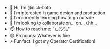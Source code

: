 - 👋 Hi, I’m @nick-boto
- 👀 I’m interested in game design and production
- 🌱 I’m currently learning how to go outside
- 💞️ I’m looking to collaborate on... on... uhh...
- 📫 How to reach me: ¯\\\_(ツ)_/¯
- 😄 Pronouns: Whatever is fine
- ⚡ Fun fact: I got my Operator Certification!

<!---
nick-boto/nick-boto is a ✨ special ✨ repository because its `README.md` (this file) appears on your GitHub profile.
You can click the Preview link to take a look at your changes.
--->
